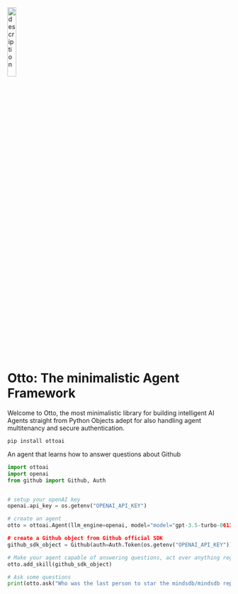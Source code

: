 <img src="https://github.com/mindsdb/otto/assets/5898506/c1205022-7f73-41cc-82ea-8075801bdbd4" alt="description" style="width: 20%;" />


# Otto: The minimalistic Agent Framework


Welcome to Otto, the most minimalistic library for building intelligent AI Agents straight from Python Objects adept for also handling agent multitenancy and secure authentication.

```
pip install ottoai
```

An agent that learns how to answer questions about Github

```Python
import ottoai
import openai
from github import Github, Auth


# setup your openAI key
openai.api_key = os.getenv("OPENAI_API_KEY")

# create an agent
otto = ottoai.Agent(llm_engine=openai, model="model="gpt-3.5-turbo-0613")

# create a Github object from Github official SDK
github_sdk_object = Github(auth=Auth.Token(os.getenv("OPENAI_API_KEY")))

# Make your agent capable of answering questions, act over anything regarding Github, by simply passing the object
otto.add_skill(github_sdk_object)

# Ask some questions
print(otto.ask("Who was the last person to star the mindsdb/mindsdb repo?"))

```



